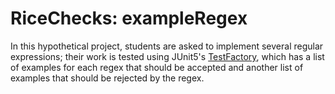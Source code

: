 # RiceChecks: exampleRegex

In this hypothetical project, students are asked to implement several regular expressions;
their work is tested using JUnit5's [TestFactory](https://junit.org/junit5/docs/5.4.0/api/org/junit/jupiter/api/TestFactory.html),
which has a list of examples for each regex that should be accepted and another list
of examples that should be rejected by the regex.
